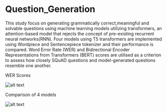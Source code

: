 # Question_Generation
This study focus on generating grammatically correct,meaningful and solvable questions using
machine learning models utilizing transformers, an attention-based model that rejects the
concept of pre-existing recurrent neural networks(RNN). Four models using T5 transformers are
implemented using Wordpiece and Sentencepiece tokenizer and their performance is compared.
Word Error Rate (WER) and Bidirectional Encoder Representations from Transformers (BERT)
scores are utilised as a criterion to assess how closely SQuAD questions and model-generated
questions resemble one another.

WER Scores

![alt text]([http://url/to/img.png](https://github.com/Narayanan-ramesh/Question_Generation/blob/main/Images/WER.PNG))


Comparison of 4 models


![alt text]([http://url/to/img.png](https://github.com/Narayanan-ramesh/Question_Generation/blob/main/Images/Scores.PNG))
